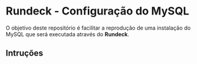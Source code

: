 # Rundeck - Configuração do MySQL

O objetivo deste repositório é facilitar a reprodução de uma instalação do MySQL que será executada
através do **Rundeck**.

## Intruções 
